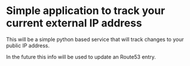# Simple application to track your current external IP address

This will be a simple python based service that will track changes to your public IP address.

In the future this info will be used to update an Route53 entry.

